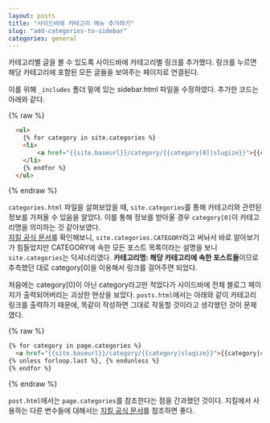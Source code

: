 ```yaml
---
layout: posts
title: "사이드바에 카테고리 메뉴 추가하기"
slug: "add-categories-to-sidebar"
categories: general
---
```


카테고리별 글을 볼 수 있도록 사이드바에 카테고리별 링크를 추가했다. 
링크를 누르면 해당 카테고리에 포함된 모든 글들을 보여주는 페이지로 연결된다. 

이를 위해 `_includes` 폴더 밑에 있는 sidebar.html 파일을 수정하였다.
추가한 코드는 아래와 같다.

{% raw %}
```html
  <ul>
    {% for category in site.categories %}
    <li>
        <a href="{{site.baseurl}}/category/{{category[0]|slugize}}">{{category[0]|capitalize}}</a>
    </li>
    {% endfor %}
  </ul>
 ``` 
{% endraw %}

`categories.html` 파일을 살펴보았을 때, `site.categories`를 통해 카테고리와 관련된 정보를 가져올 수 있음을 알았다.
이를 통해 정보를 받아올 경우 `category[0]`이 카테고리명을 의미하는 것 같아보였다.  
[지킬 공식 문서]를 확인해보니, `site.categories.CATEGORY`라고 써놔서 바로 알아보기가 힘들었지만
 CATEGORY에 속한 모든 포스트 목록이라는 설명을 보니 `site.categories`는 딕셔너리였다.
 **카테고리명: 해당 카테고리에 속한 포스트들**이므로 추측했던 대로 category[0]을 이용해서 링크를 걸어주면 되었다.  

처음에는 category[0]이 아닌 category라고만 적었다가 사이드바에 전체 블로그 페이지가 출력되어버리는 괴상한 현상을 보았다. 
`posts.html`에서는 아래와 같이 카테고리 링크를 출력하기 때문에, 똑같이 작성하면 그대로 작동할 것이라고 생각했던 것이 문제였다.

{% raw %}
```html
{% for category in page.categories %}
  <a href="{{site.baseurl}}/category/{{category|slugize}}">{{category|capitalize}}</a>
{% unless forloop.last %}, {% endunless %}
{% endfor %}
```
{% endraw %}

`post.html`에서는 `page.categories`를 참조한다는 점을 간과했던 것이다. 
지킬에서 사용하는 다른 변수들에 대해서는 [지킬 공식 문서]를 참조하면 좋다.

[지킬 공식 문서]: https://jekyllrb-ko.github.io/docs/variables/ "Jekyll 변수 목록"